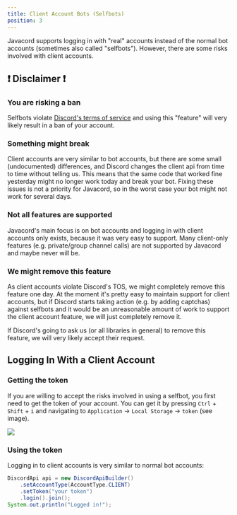 ```yaml
---
title: Client Account Bots (Selfbots)
position: 3
---
```


Javacord supports logging in with "real" accounts instead of the normal bot accounts (sometimes also called "selfbots"). However, there are some risks involved with client accounts.

## ❗ Disclaimer ❗

### You are risking a ban

Selfbots violate [Discord's terms of service](https://discordapp.com/terms) and using this "feature" will very likely result in a ban of your account.

### Something might break

Client accounts are very similar to bot accounts, but there are some small (undocumented) differences, and Discord changes the client api from time to time without telling us. This means that the same code that worked fine yesterday might no longer work today and break your bot. Fixing these issues is not a priority for Javacord, so in the worst case your bot might not work for several days.

### Not all features are supported

Javacord's main focus is on bot accounts and logging in with client accounts only exists, because it was very easy to support. Many client-only features (e.g. private/group channel calls) are not supported by Javacord and maybe never will be.

### We might remove this feature

As client accounts violate Discord's TOS, we might completely remove this feature one day. At the moment it's pretty easy to maintain support for client accounts, but if Discord starts taking action (e.g. by adding captchas) against selfbots and it would be an unreasonable amount of work to support the client account feature, we will just completely remove it.

If Discord's going to ask us (or all libraries in general) to remove this feature, we will very likely accept their request.

## Logging In With a Client Account

### Getting the token

If you are willing to accept the risks involved in using a selfbot, you first need to get the token of your account.
You can get it by pressing `Ctrl` + `Shift` + `i` and navigating to `Application` -> `Local Storage` -> `token` (see image).

![](https://i.imgur.com/684oP4G.png)

### Using the token

Logging in to client accounts is very similar to normal bot accounts:
```java
DiscordApi api = new DiscordApiBuilder()
    .setAccountType(AccountType.CLIENT)
    .setToken("your token")
    .login().join();
System.out.println("Logged in!");